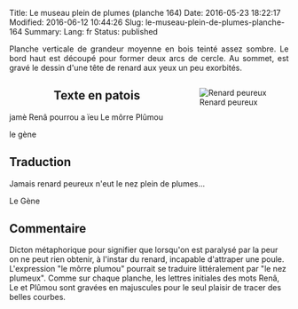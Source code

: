 Title: Le museau plein de plumes (planche 164)
Date: 2016-05-23 18:22:17
Modified: 2016-06-12 10:44:26
Slug: le-museau-plein-de-plumes-planche-164
Summary: 
Lang: fr
Status: published

<p style="text-align:justify;">Planche verticale de grandeur moyenne en bois teinté assez sombre. Le bord haut est découpé pour former deux arcs de cercle. Au sommet, est gravé le dessin d'une tête de renard aux yeux un peu exorbités.</p>
<figure class="image-block" style="float: right;">
  <img alt="Renard peureux" src="{static}/images/planche_164_detail_dessin.png">
  <figcaption style="max-width: 264px">Renard peureux</figcaption>
</figure>



<figure class="image-block" style="float: left;">
  <img alt="" src="{static}/images/planche_164.png">
  <figcaption style="max-width: 230px"></figcaption>
</figure>

## Texte en patois
jamè  Renâ  pourrou  a  ïeu  Le  môrre  Plûmou

le gène

## Traduction
Jamais renard peureux n'eut le nez plein de plumes...

Le Gène

## Commentaire
 Dicton métaphorique pour signifier que lorsqu'on est paralysé par la peur on ne peut rien obtenir, à l'instar du renard, incapable d'attraper une poule.
L'expression "le môrre plumou" pourrait se traduire littéralement par "le nez plumeux".
Comme sur chaque planche, les lettres initiales des mots Renâ, Le et Plûmou sont gravées en majuscules pour le seul plaisir de tracer des belles courbes.
